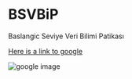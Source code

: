 # BSVBiP
Baslangic Seviye Veri Bilimi Patikası


[Here is a link to google](http://google.com)

![google image](https://www.google.com/images/branding/googlelogo/2x/googlelogo_color_272x92dp.png)

